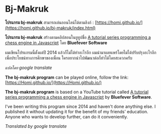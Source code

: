 # Bj-Makruk

**โปรแกรม bj-makruk** สามารถเล่นออนไลน์ได้ตามลิงก์ : [https://homi.github.io/](https://homi.github.io/bj-makruk/index.html)

**โปรแกรม  bj-makruk**  สร้างตามคลิปสอนในยูทูปชื่อ [A tutorial series programming a chess engine in Javascript](https://youtu.be/2eA0bD3wV3Q) โดย **Bluefever Software**

ผมเขียนโปรแกรมนี้ตั้งแต่ปี 2014 แล้วก็ไม่ได้ทำอะไรอีก ผมนำมาเผยแพร่โดยไม่ได้ปรับปรุงอะไรอีกเพื่อประโยชน์ทางการศึกษาของเพื่อน ใครอยากนำไปพัฒนาต่อก็ทำได้โดยสะดวกครับ

*แปลโดย google translate*


**The bj-makruk program** can be played online, follow the link: [https://Homi.github.io/](https://Homi.github.io/)

**The bj-makruk program** is based on a YouTube tutorial called [A tutorial series programming a chess engine in Javascript](https://youtu.be/2eA0bD3wV3Q) by **Bluefever Software**.

I've been writing this program since 2014 and haven't done anything else. I published it without updating it for the benefit of my friends' education. Anyone who wants to develop further, can do it conveniently.

*Translated by google translate*
